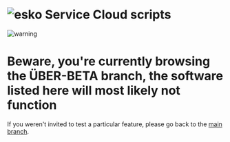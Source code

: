 ![esko](https://www.esko.com/design/esko/img/logo-esko-new.png "Esko") Service Cloud scripts
====== 
![warning](http://wallpaperswa.com/thumbnails/detail/20121014/minimalistic%20vector%20squirrels%20warning%20vector%20art%201920x1080%20wallpaper_www.wallpaperswa.com_68.jpg)
# Beware, you're currently browsing the ÜBER-BETA branch, the software listed here will most likely not function  #

If you weren't invited to test a particular feature, please go back to the [main branch](https://github.com/tuxfre/esko-SC-scripts).
